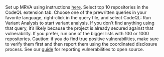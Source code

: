 Set up MRVA using instructions [here](https://codeql.github.com/docs/codeql-for-visual-studio-code/running-codeql-queries-at-scale-with-mrva/#controller-repository). Select top 10 repositories in the CodeQL extension tab. Choose one of the prewritten queries in your favorite language, right-click in the query file, and select CodeQL: Run Variant Analysis to start variant analysis. If you don’t find anything using that query, it’s likely because the project is already secured against that vulnerability. If you prefer, run one of the bigger lists with 100 or 1000 repositories.
Caution: if you do find true positive vulnerabilities, make sure to verify them first and then report them using the coordinated disclosure process. See our [guide](https://github.blog/2022-02-09-coordinated-vulnerability-disclosure-cvd-open-source-projects/) for reporting vulnerabilities to open source.
